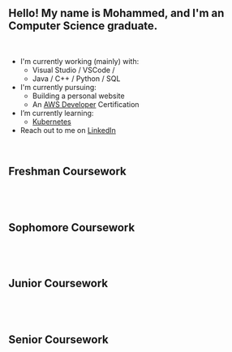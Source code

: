 ## Hello! My name is Mohammed, and I'm an Computer Science graduate.

<br>

- I'm currently working (mainly) with:
    - Visual Studio / VSCode / 
    - Java / C++ / Python / SQL
- I'm currently pursuing:
    - Building a personal website
    - An [AWS Developer](https://aws.amazon.com/certification/certified-developer-associate/) Certification
- I’m currently learning:
    - [Kubernetes](https://kubernetes.io/)
- Reach out to me on [LinkedIn](https://www.linkedin.com/in/matthew-bentz-0a216a243/)



<br>

## Freshman Coursework

#
# 
#
#

<br>

## Sophomore Coursework

#
#
#
#

<br>

## Junior Coursework

#
#
#
#

<br>

## Senior Coursework

#
#
